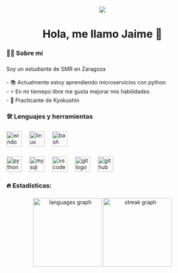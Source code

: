 <!-- <div align="center">
  <img height="150" src="https://camo.githubusercontent.com/62da68eb62b1e5f175f7d1f0191dd89a653d7908feb22d37d4a0ab07365d6791/68747470733a2f2f6d656469612e67697068792e636f6d2f6d656469612f4d3967624264396e6244724f5475314d71782f67697068792e676966"  />
</div> -->

###

<div align="center">
  <img src="https://visitor-badge.laobi.icu/badge?page_id=Jaime-Moranchel.Jaime-Moranchel&"  />
</div>

###

<h1 align="center">Hola, me llamo Jaime 👋</h1>

###

<h3 align="left">👩‍💻  Sobre mí</h3>

###

<p align="left">
Soy un estudiante de SMR en Zaragoza <br><br>
<!-- - 🔭 I’m working as ...<br> -->
- 📚 Actualmente estoy aprendiendo microservicios con python<br>
- ⚡ En mi tiemepo libre me gusta mejorar mis habilidades<br>
- 🥋 Practicante de Kyokushin
</p>

###

<h3 align="left">🛠 Lenguajes y herramientas</h3>

###

<div align="left">
  <img src="https://cdn.jsdelivr.net/gh/devicons/devicon/icons/windows8/windows8-original.svg" height="40" alt="windows8 logo"  />
  <img width="12" />
  <img src="https://cdn.jsdelivr.net/gh/devicons/devicon/icons/linux/linux-original.svg" height="40" alt="linux logo"  />
  <img width="12" />
  <img src="https://cdn.jsdelivr.net/gh/devicons/devicon/icons/bash/bash-original.svg" height="40" alt="bash logo"  />
</div>

###

<div align="left">
  <img src="https://cdn.jsdelivr.net/gh/devicons/devicon/icons/python/python-original.svg" height="40" alt="python logo"  />
  <img width="12" />
  <img src="https://cdn.jsdelivr.net/gh/devicons/devicon/icons/mysql/mysql-original.svg" height="40" alt="mysql logo"  />
  <img width="12" />
  <img src="https://cdn.jsdelivr.net/gh/devicons/devicon/icons/vscode/vscode-original.svg" height="40" alt="vscode logo"  />
  <img width="12" />
  <img src="https://cdn.jsdelivr.net/gh/devicons/devicon/icons/git/git-original.svg" height="40" alt="git logo"  />
  <img width="12" />
  <img src="https://cdn.jsdelivr.net/gh/devicons/devicon/icons/github/github-original.svg" height="40" alt="github logo"  />
</div>

###

<h3 align="left">🔥   Estadísticas:</h3>

###

<div align="center">
  <img src="https://github-readme-stats.vercel.app/api/top-langs?username=Jaime-Moranchel&locale=en&hide_title=false&layout=compact&card_width=320&langs_count=5&theme=github_dark&hide_border=false&order=2" height="180" alt="languages graph"  />
  <img src="https://streak-stats.demolab.com?user=Jaime-Moranchel&locale=es&mode=daily&theme=github_dark&hide_border=false&border_radius=5&order=3" height="180" alt="streak graph"  />
</div>

###
<!--
 <h3 align="left">📫 Contáctame:</h3>

###

<a href="mailto:jaimemoranchelpina@gmail.com?">
  <div align="center" >
    <img src="https://img.shields.io/static/v1?message=Correo%20personal&logo=gmail&label=&color=D14836&logoColor=white&labelColor=&style=for-the-badge" height="25" alt="gmail logo"/>
  </div>
</a>

###
-->
